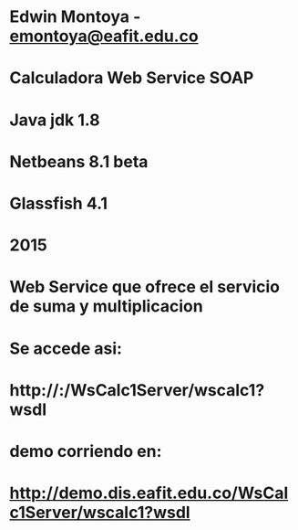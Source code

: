 # Edwin Montoya - emontoya@eafit.edu.co
# Calculadora Web Service SOAP
# Java jdk 1.8
# Netbeans 8.1 beta
# Glassfish 4.1
# 2015

# Web Service que ofrece el servicio de suma y multiplicacion
# Se accede asi:

# http://<server>:<port>/WsCalc1Server/wscalc1?wsdl

# demo corriendo en:

# http://demo.dis.eafit.edu.co/WsCalc1Server/wscalc1?wsdl


